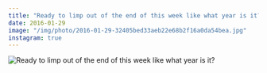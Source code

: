 ```yaml
---
title: "Ready to limp out of the end of this week like what year is it?"
date: 2016-01-29
image: "/img/photo/2016-01-29-32405bed33aeb22e68b2f16a0da54bea.jpg"
instagram: true
---
```


![Ready to limp out of the end of this week like what year is it?](/img/photo/2016-01-29-32405bed33aeb22e68b2f16a0da54bea.jpg)
